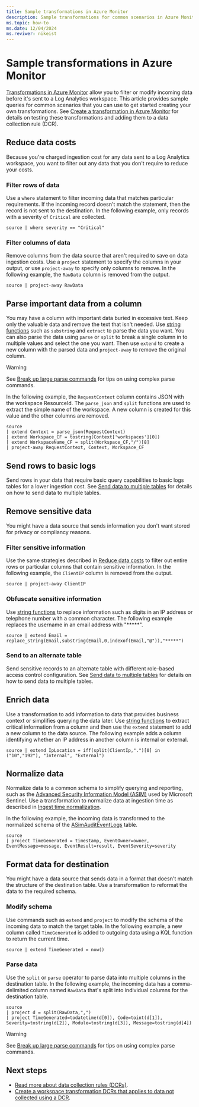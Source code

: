 ```yaml
---
title: Sample transformations in Azure Monitor
description: Sample transformations for common scenarios in Azure Monitor.
ms.topic: how-to
ms.date: 12/04/2024
ms.reviwer: nikeist
---
```


# Sample transformations in Azure Monitor

[Transformations in Azure Monitor](data-collection-transformations.md) allow you to filter or modify incoming data before it's sent to a Log Analytics workspace. This article provides  sample queries for common scenarios that you can use to get started creating your own transformations. See [Create a transformation in Azure Monitor](data-collection-transformations-create.md) for details on testing these transformations and adding them to a data collection rule (DCR).

## Reduce data costs

Because you're charged ingestion cost for any data sent to a Log Analytics workspace, you want to filter out any data that you don't require to reduce your costs.

### Filter rows of data

Use a `where` statement to filter incoming data that matches particular requirements. If the incoming record doesn't match the statement, then the record is not sent to the destination. In the following example, only records with a severity of `Critical` are collected.

```kusto
source | where severity == "Critical"
```

### Filter columns of data

Remove columns from the data source that aren't required to save on data ingestion costs. Use a `project` statement to specify the columns in your output, or use `project-away` to specify only columns to remove. In the following example, the `RawData` column is removed from the output.

```kusto
source | project-away RawData
```

## Parse important data from a column

You may have a column with important data buried in excessive text. Keep only the valuable data and remove the text that isn't needed. Use [string functions](data-collection-transformations-kql.md#scalar-functions) such as `substring` and `extract` to parse the data you want. You can also parse the data using `parse` or `split` to break a single column in to multiple values and select the one you want. Then use `extend` to create a new column with the parsed data and `project-away` to remove the original column.

> [!WARNING]
> See [Break up large parse commands](../logs/query-optimization.md#break-up-large-parse-commands) for tips on using complex parse commands.

In the following example, the `RequestContext` column contains JSON with the workspace ResourceId. The `parse_json` and `split` functions are used to extract the simple name of the workspace. A new column is created for this value and the other columns are removed.

```kusto
source
| extend Context = parse_json(RequestContext)
| extend Workspace_CF = tostring(Context['workspaces'][0])
| extend WorkspaceName_CF = split(Workspace_CF,"/")[8]
| project-away RequestContext, Context, Workspace_CF
```

## Send rows to basic logs

Send rows in your data that require basic query capabilities to basic logs tables for a lower ingestion cost. See [Send data to multiple tables](data-collection-rule-samples.md#send-data-to-multiple-tables) for details on how to send data to multiple tables.

## Remove sensitive data

You might have a data source that sends information you don't want stored for privacy or compliancy reasons.

### Filter sensitive information

Use the same strategies described in [Reduce data costs](#reduce-data-costs) to filter out entire rows or particular columns that contain sensitive information. In the following example, the `ClientIP` column is removed from the output.

```kusto
source | project-away ClientIP
```

### Obfuscate sensitive information

Use [string functions](data-collection-transformations-kql.md#scalar-functions) to replace information such as digits in an IP address or telephone number with a common character. The following example replaces the username in an email address with "*****".

```kusto
source | extend Email = replace_string(Email,substring(Email,0,indexof(Email,"@")),"*****")
```

### Send to an alternate table

Send sensitive records to an alternate table with different role-based access control configuration. See [Send data to multiple tables](data-collection-rule-samples.md#send-data-to-multiple-tables) for details on how to send data to multiple tables.

## Enrich data

Use a transformation to add information to data that provides business context or simplifies querying the data later. Use [string functions](data-collection-transformations-kql.md#scalar-functions) to extract critical information from a column and then use the `extend` statement to add a new column to the data source. The following example adds a column identifying whether an IP address in another column is internal or external.

```kusto
source | extend IpLocation = iff(split(ClientIp,".")[0] in ("10","192"), "Internal", "External")
```

## Normalize data

Normalize data to a common schema to simplify querying and reporting, such as the [Advanced Security Information Model (ASIM)](/azure/sentinel/normalization) used by Microsoft Sentinel. Use a transformation to normalize data at ingestion time as described in [Ingest time normalization](/azure/sentinel/normalization-ingest-time).

In the following example, the incoming data is transformed to the normalized schema of the [ASimAuditEventLogs](/azure/azure-monitor/reference/tables/asimauditeventlogs) table.

```kusto
source
| project TimeGenerated = timestamp, EventOwner=owner, EventMessage=message, EventResult=result, EventSeverity=severity
```

## Format data for destination

You might have a data source that sends data in a format that doesn't match the structure of the destination table. Use a transformation to reformat the data to the required schema.

### Modify schema

Use commands such as `extend` and `project` to modify the schema of the incoming data to match the target table. In the following example, a new column called `TimeGenerated` is added to outgoing data using a KQL function to return the current time.

```kusto
source | extend TimeGenerated = now()
```

### Parse data

Use the `split` or `parse` operator to parse data into multiple columns in the destination table. In the following example, the incoming data has a comma-delimited column named `RawData` that's split into individual columns for the destination table.

```kusto
source 
| project d = split(RawData,",") 
| project TimeGenerated=todatetime(d[0]), Code=toint(d[1]), Severity=tostring(d[2]), Module=tostring(d[3]), Message=tostring(d[4])
```

> [!WARNING]
> See [Break up large parse commands](../logs/query-optimization.md#break-up-large-parse-commands) for tips on using complex parse commands.

## Next steps

* [Read more about data collection rules (DCRs)](data-collection-rule-overview.md).
* [Create a workspace transformation DCRs that applies to data not collected using a DCR](data-collection-transformations.md#workspace-transformation-dcr).
